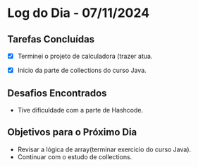 # Log do Dia - 07/11/2024

## Tarefas Concluídas
- [x] Terminei o projeto de calculadora (trazer atua.
- [x] Inicio da parte de collections do curso Java.


## Desafios Encontrados
- Tive dificuldade com a parte de Hashcode.


## Objetivos para o Próximo Dia
- Revisar a lógica de array(terminar exercicio do curso Java).
- Continuar com o estudo de collections.

